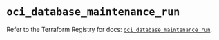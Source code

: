 # `oci_database_maintenance_run`

Refer to the Terraform Registry for docs: [`oci_database_maintenance_run`](https://registry.terraform.io/providers/hashicorp/oci/7.19.0/docs/resources/database_maintenance_run).
